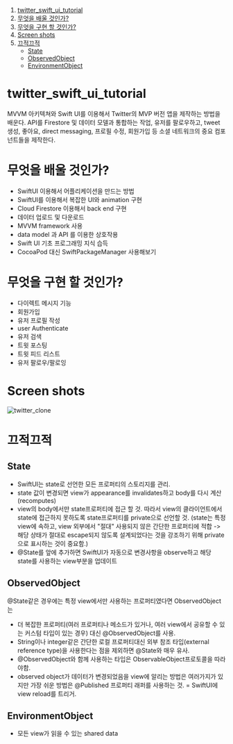 1. [twitter_swift_ui_tutorial](#twitter_swift_ui_tutorial)
2. [무엇을 배울 것인가?](#무엇을_배울_것인가?)
3. [무엇을 구현 할 것인가?](#무엇을_구현_할_것인가?)
4. [Screen shots](#Screen_shots)
5. [끄적끄적](#끄적끄적)
   - [State](#State)
   - [ObservedObject](#ObservedObject)
   - [EnvironmentObject](#EnvironmentObject)

# twitter_swift_ui_tutorial

MVVM 아키텍쳐와 Swift UI를 이용해서 Twitter의 MVP 버전 앱을 제작하는 방법을 배운다.
API를 Firestore 및 데이터 모델과 통합하는 작업, 유저를 팔로우하고, tweet 생성, 좋아요, direct messaging, 프로필 수정, 회원가입 등
소셜 네트워크의 중요 컴포넌트들을 제작한다.

# 무엇을 배울 것인가?

- SwiftUI 이용해서 어플리케이션을 만드는 방법
- SwiftUI를 이용해서 복잡한 UI와 animation 구현
- Cloud Firestore 이용해서 back end 구현
- 데이터 업로드 및 다운로드
- MVVM framework 사용
- data model 과 API 를 이용한 상호작용
- Swift UI 기초 프로그래밍 지식 습득
- CocoaPod 대신 SwiftPackageManager 사용해보기

# 무엇을 구현 할 것인가?

- 다이렉트 메시지 기능
- 회원가입
- 유저 프로필 작성
- user Authenticate
- 유저 검색
- 트윗 포스팅
- 트윗 피드 리스트
- 유저 팔로우/팔로잉

# Screen shots

![twitter_clone](https://user-images.githubusercontent.com/34573243/142721271-8a805407-48e1-4d06-9533-dd8752651d44.png)

# 끄적끄적

## State

- SwiftUI는 state로 선언한 모든 프로퍼티의 스토리지를 관리.
- state 값이 변경되면 view가 appearance를 invalidates하고 body를 다시 계산(recomputes)
- view의 body에서만 state프로퍼티에 접근 할 것. 따라서 view의 클라이언트에서 state에 접근하지 못하도록 state프로퍼티를 private으로 선언할 것. (state는 특정 view에 속하고, view 외부에서 "절대" 사용되지 않은 간단한 프로퍼티에 적합 -> 해당 상태가 절대로 escape되지 않도록 설계되었다는 것을 강조하기 위해 private으로 표시하는 것이 중요함.)
- @State를 앞에 추가하면 SwiftUI가 자동으로 변경사항을 observe하고 해당 state를 사용하는 view부분을 업데이트

## ObservedObject

@State같은 경우에는 특정 view에서만 사용하는 프로퍼티였다면 ObservedObject는

- 더 복잡한 프로퍼티(여러 프로퍼티나 메소드가 있거나, 여러 view에서 공유할 수 있는 커스텀 타입이 있는 경우) 대신 @ObservedObject를 사용.
- String이나 integer같은 간단한 로컬 프로퍼티대신 외부 참조 타입(external reference type)을 사용한다는 점을 제외하면 @State와 매우 유사.
- @ObservedObject와 함께 사용하는 타입은 ObservableObject프로토콜을 따라야함.
- observed object가 데이터가 변경되었음을 view에 알리는 방법은 여러가지가 있지만 가장 쉬운 방법은 @Published 프로퍼티 래퍼를 사용하는 것. = SwiftUI에 view reload를 트리거.

## EnvironmentObject

- 모든 view가 읽을 수 있는 shared data
